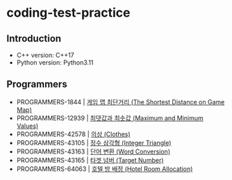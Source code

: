 # coding-test-practice

## Introduction

- C++ version: C++17
- Python version: Python3.11

## Programmers

- PROGRAMMERS-1844 | [게임 맵 최단거리 (The Shortest Distance on Game Map)](https://school.programmers.co.kr/learn/courses/30/lessons/1844)
- PROGRAMMERS-12939 | [최댓값과 최솟값 (Maximum and Minimum Values)](https://school.programmers.co.kr/learn/courses/30/lessons/12939)
- PROGRAMMERS-42578 | [의상 (Clothes)](https://school.programmers.co.kr/learn/courses/30/lessons/42578)
- PROGRAMMERS-43105 | [정수 삼각형 (Integer Triangle)](https://school.programmers.co.kr/learn/courses/30/lessons/43105)
- PROGRAMMERS-43163 | [단어 변환 (Word Conversion)](https://school.programmers.co.kr/learn/courses/30/lessons/43163)
- PROGRAMMERS-43165 | [타겟 넘버 (Target Number)](https://school.programmers.co.kr/learn/courses/30/lessons/43165)
- PROGRAMMERS-64063 | [호텔 방 배정 (Hotel Room Allocation)](https://school.programmers.co.kr/learn/courses/30/lessons/64063)
